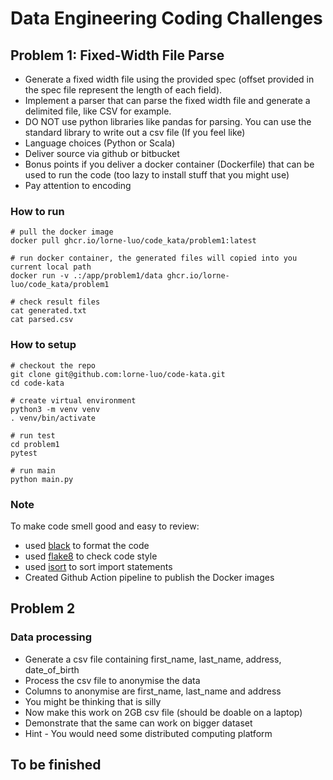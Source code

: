 # Data Engineering Coding Challenges

## Problem 1: Fixed-Width File Parse
- Generate a fixed width file using the provided spec (offset provided in the spec file represent the length of each field).
- Implement a parser that can parse the fixed width file and generate a delimited file, like CSV for example.
- DO NOT use python libraries like pandas for parsing. You can use the standard library to write out a csv file (If you feel like)
- Language choices (Python or Scala)
- Deliver source via github or bitbucket
- Bonus points if you deliver a docker container (Dockerfile) that can be used to run the code (too lazy to install stuff that you might use)
- Pay attention to encoding

### How to run
```
# pull the docker image
docker pull ghcr.io/lorne-luo/code_kata/problem1:latest

# run docker container, the generated files will copied into you current local path
docker run -v .:/app/problem1/data ghcr.io/lorne-luo/code_kata/problem1

# check result files
cat generated.txt
cat parsed.csv
```

### How to setup
```
# checkout the repo
git clone git@github.com:lorne-luo/code-kata.git
cd code-kata

# create virtual environment
python3 -m venv venv
. venv/bin/activate

# run test
cd problem1
pytest

# run main
python main.py

```

### Note
To make code smell good and easy to review:
- used [black](https://github.com/psf/black) to format the code
- used [flake8](https://github.com/PyCQA/flake8) to check code style
- used [isort](https://github.com/PyCQA/isort) to sort import statements
- Created Github Action pipeline to publish the Docker images

## Problem 2

### Data processing

- Generate a csv file containing first_name, last_name, address, date_of_birth
- Process the csv file to anonymise the data
- Columns to anonymise are first_name, last_name and address
- You might be thinking  that is silly
- Now make this work on 2GB csv file (should be doable on a laptop)
- Demonstrate that the same can work on bigger dataset
- Hint - You would need some distributed computing platform

## To be finished